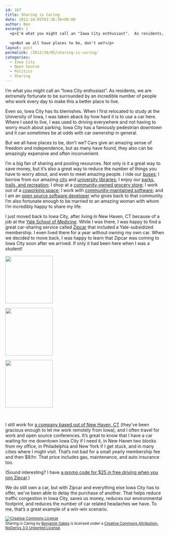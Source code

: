 ```yaml
---
id: 167
title: Sharing is Caring
date: 2012-10-05T03:36:36+00:00
author: Ben
excerpt: |
  <p>I'm what you might call an "Iowa City enthusiast".  As residents, we are extremely fortunate to be surrounded by an incredible number of people who work every day to make this a better place to live. Even so, Iowa City has a famously pedestrian downtown and it can sometimes be at odds with car ownership in general.</p>
  
  <p>But we all have places to be, don't we?</p>
layout: post
permalink: /2012/10/05/sharing-is-caring/
categories:
  - Iowa City
  - Open Source
  - Politics
  - Sharing
---
```

I&#8217;m what you might call an &#8220;Iowa City enthusiast&#8221;. As residents, we are extremely fortunate to be surrounded by an incredible number of people who work every day to make this a better place to live.

Even so, Iowa City has its blemishes. When I first relocated to study at the University of Iowa, I was taken aback by how hard it is to use a car here. Where I used to live, I was used to driving everywhere and not having to worry much about parking. Iowa City has a famously pedestrian downtown and it can sometimes be at odds with car ownership in general.

But we all have places to be, don&#8217;t we? Cars give an amazing sense of freedom and independence, but as many have found, they also can be amazingly expensive and often inconvenient.

I&#8217;m a big fan of sharing and pooling resources. Not only is it a great way to save money, but it&#8217;s also a great way to reduce the number of things you have to worry about, and even to meet amazing people. I ride our [buses](http://ebongo.org/); I borrow from our amazing [city](http://www.icpl.org/) and [university libraries](http://www.lib.uiowa.edu/); I enjoy our [parks, trails, and recreation](http://www.icgov.org/?id=1052); I shop at a [community-owned grocery store](http://www.newpi.coop/); I work out of a [coworking space](http://www.busycoworking.com/); I work with [community-maintained software](http://www.ubuntu.com/); and I am an [open source software developer](http://github.com/benjaminoakes/) who gives back to that community. I&#8217;m also fortunate enough to be married to an amazing woman with whom I&#8217;m incredibly happy to share my life.

I just moved back to Iowa City, after living in New Haven, CT because of a job at the [Yale School of Medicine](http://medicine.yale.edu/childstudy/yescog/index.aspx). While I was there, I was happy to find a great car-sharing service called [Zipcar](http://www.zipcar.com) that included a Yale-subsidized membership. I even lived there for a year without owning my own car. When we decided to move back, I was happy to learn that Zipcar was coming to Iowa City soon after we arrived. If only it had been here when I was a student!

<div id='gallery-1' class='gallery galleryid-167 gallery-columns-3 gallery-size-thumbnail'>
  <dl class='gallery-item'>
    <dt class='gallery-icon landscape'>
      <a href='http://www.benjaminoakes.com/wp-content/uploads/2012/10/Photo-Sep-19-17-12-45.jpg'><img width="150" height="150" src="http://www.benjaminoakes.com/wp-content/uploads/2012/10/Photo-Sep-19-17-12-45-150x150.jpg" class="attachment-thumbnail size-thumbnail" alt="" /></a>
    </dt>
  </dl>
  
  <dl class='gallery-item'>
    <dt class='gallery-icon landscape'>
      <a href='http://www.benjaminoakes.com/wp-content/uploads/2012/10/Photo-Sep-19-17-17-16.jpg'><img width="150" height="150" src="http://www.benjaminoakes.com/wp-content/uploads/2012/10/Photo-Sep-19-17-17-16-150x150.jpg" class="attachment-thumbnail size-thumbnail" alt="" /></a>
    </dt>
  </dl>
  
  <dl class='gallery-item'>
    <dt class='gallery-icon landscape'>
      <a href='http://www.benjaminoakes.com/wp-content/uploads/2012/10/Photo-Sep-26-8-18-59.jpg'><img width="150" height="150" src="http://www.benjaminoakes.com/wp-content/uploads/2012/10/Photo-Sep-26-8-18-59-150x150.jpg" class="attachment-thumbnail size-thumbnail" alt="" /></a>
    </dt>
  </dl>
  
  <br style="clear: both" />
</div>

I still work for [a company based out of New Haven, CT](http://www.hedgeye.com/) (they&#8217;ve been gracious enough to let me work remotely from Iowa), and I often travel for work and open source conferences. It&#8217;s great to know that I have a car waiting for me downtown Iowa City if I need it, in New Haven two blocks from my office, in Philadelphia and New York if I get stuck, and in many cities where I might visit. That&#8217;s not bad for a small yearly membership fee and then $8/hr. That price includes gas, maintenance, and auto insurance too.

(Sound interesting? I have [a promo code for $25 in free driving when you join Zipcar](https://members.zipcar.com/members/refer-sticker-2?account_id=190046286&key=friend_bucks_usd_split&sticker=text).)

We do still own a car, but with Zipcar and everything else Iowa City has to offer, we&#8217;ve been able to delay the purchase of another. That helps reduce traffic congestion in Iowa City, saves us money, reduces our environmental footprint, and reduces the number of car related headaches we have. To me, that&#8217;s a great example of a win-win scenario.

<small><a href="http://creativecommons.org/licenses/by-nd/3.0/deed.en_US" rel="license"><img style="border-width: 0;" alt="Creative Commons License" src="http://i.creativecommons.org/l/by-nd/3.0/88x31.png" /></a><br /> <span>Sharing is Caring</span> by <a href="http://www.benjaminoakes.com/2012/10/05/sharing-is-caring" rel="cc:attributionURL">Benjamin Oakes</a> is licensed under a <a href="http://creativecommons.org/licenses/by-nd/3.0/deed.en_US" rel="license">Creative Commons Attribution-NoDerivs 3.0 Unported License</a>.</small>